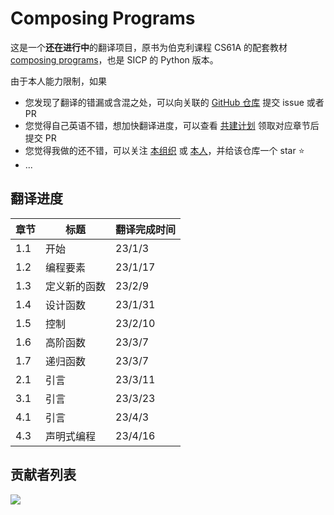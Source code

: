 # Composing Programs

这是一个**还在进行中**的翻译项目，原书为伯克利课程 CS61A 的配套教材 [composing programs](http://composingprograms.com/)，也是 SICP 的 Python 版本。

由于本人能力限制，如果

- 您发现了翻译的错漏或含混之处，可以向关联的 [GitHub 仓库](https://github.com/csfive/composing-programs-zh) 提交 issue 或者 PR
- 您觉得自己英语不错，想加快翻译进度，可以查看 [共建计划](https://github.com/csfive/composing-programs-zh/issues/3) 领取对应章节后提交 PR
- 您觉得我做的还不错，可以关注 [本组织](https://github.com/csfive) 或 [本人](https://github.com/mancuoj)，并给该仓库一个 star ⭐
- ...


## 翻译进度

| 章节 | 标题         | 翻译完成时间 |
| ---- | ------------ | ------------ |
| 1.1  | 开始         | 23/1/3       |
| 1.2  | 编程要素     | 23/1/17      |
| 1.3  | 定义新的函数 | 23/2/9       |
| 1.4  | 设计函数     | 23/1/31      |
| 1.5  | 控制         | 23/2/10      |
| 1.6  | 高阶函数     | 23/3/7       |
| 1.7  | 递归函数     | 23/3/7       |
| 2.1  | 引言         | 23/3/11      |
| 3.1  | 引言         | 23/3/23      |
| 4.1  | 引言         | 23/4/3       |
| 4.3  | 声明式编程   | 23/4/16      |


## 贡献者列表

<a href="https://github.com/csfive/composing-programs-zh/graphs/contributors">
  <img src="https://contrib.rocks/image?repo=csfive/composing-programs-zh" />
</a>